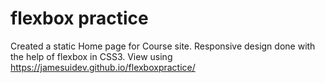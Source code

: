 # flexbox practice
Created a static Home page for Course site. Responsive design done with the help of flexbox in CSS3.
View using https://jamesuidev.github.io/flexboxpractice/

